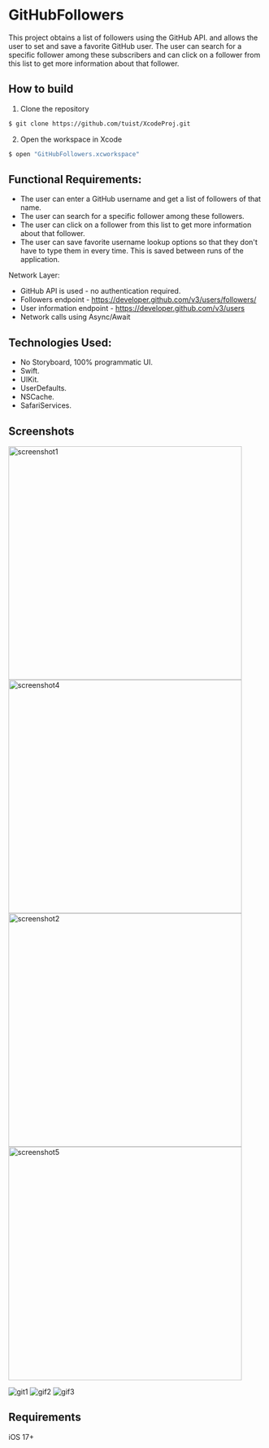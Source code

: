 # GitHubFollowers
This project obtains a list of followers using the GitHub API. and allows the user to set and save a favorite GitHub user. The user can search for a specific follower
among these subscribers and can click on a follower from this list to get more information about that follower.

## How to build
1. Clone the repository
```bash
$ git clone https://github.com/tuist/XcodeProj.git
```
2.  Open the workspace in Xcode
```bash
$ open "GitHubFollowers.xcworkspace"
```

## Functional Requirements:
- The user can enter a GitHub username and get a list of followers of that name.
- The user can search for a specific follower among these followers.
- The user can click on a follower from this list to get more information about that follower.
- The user can save favorite username lookup options so that they don't have to type them in every time. This is saved between runs of the application.

Network Layer:
- GitHub API is used - no authentication required.
- Followers endpoint - https://developer.github.com/v3/users/followers/
- User information endpoint - https://developer.github.com/v3/users
- Network calls using Async/Await

## Technologies Used:
- No Storyboard, 100% programmatic UI.
- Swift.
- UIKit.
- UserDefaults.
- NSCache.
- SafariServices.

## Screenshots
<img width="459" alt="screenshot1" src="https://github.com/user-attachments/assets/6170b832-9479-4cf1-b24e-8b37a2641971">
<img width="459" alt="screenshot4" src="https://github.com/user-attachments/assets/8da9623c-0eb8-4c21-b434-616738f30195">
<img width="459" alt="screenshot2" src="https://github.com/user-attachments/assets/1414d9eb-7ad0-4011-ab2f-f1051fd3b3dc">
<img width="459" alt="screenshot5" src="https://github.com/user-attachments/assets/09b8c2fb-6e80-48d6-8460-86c4e4b5e69a">

![git1](https://github.com/user-attachments/assets/c241b418-54d9-4636-9f9c-2f39dffb22f8)
![gif2](https://github.com/user-attachments/assets/6f4407df-eeeb-4be0-81a5-3768ad312e6e)
![gif3](https://github.com/user-attachments/assets/2d63eec0-5abd-4f22-82d1-1af67c8810bd)

## Requirements
   iOS 17+

